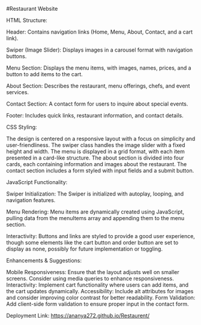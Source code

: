 #Restaurant Website

HTML Structure:

Header: Contains navigation links (Home, Menu, About, Contact, and a cart link).

Swiper (Image Slider): Displays images in a carousel format with navigation buttons.

Menu Section: Displays the menu items, with images, names, prices, and a button to add items to the cart.

About Section: Describes the restaurant, menu offerings, chefs, and event services.

Contact Section: A contact form for users to inquire about special events.

Footer: Includes quick links, restaurant information, and contact details.

CSS Styling:

The design is centered on a responsive layout with a focus on simplicity and user-friendliness.
The swiper class handles the image slider with a fixed height and width.
The menu is displayed in a grid format, with each item presented in a card-like structure.
The about section is divided into four cards, each containing information and images about the restaurant.
The contact section includes a form styled with input fields and a submit button.

JavaScript Functionality:

Swiper Initialization: The Swiper is initialized with autoplay, looping, and navigation features.

Menu Rendering: Menu items are dynamically created using JavaScript, pulling data from the menuItems array and appending them to the menu section.

Interactivity: Buttons and links are styled to provide a good user experience, though some elements like the cart button and order button are set to display as none, possibly for future implementation or toggling.

Enhancements & Suggestions:

Mobile Responsiveness: Ensure that the layout adjusts well on smaller screens. Consider using media queries to enhance responsiveness.
Interactivity: Implement cart functionality where users can add items, and the cart updates dynamically.
Accessibility: Include alt attributes for images and consider improving color contrast for better readability.
Form Validation: Add client-side form validation to ensure proper input in the contact form.

Deployment Link: https://ananya272.github.io/Restaurent/
